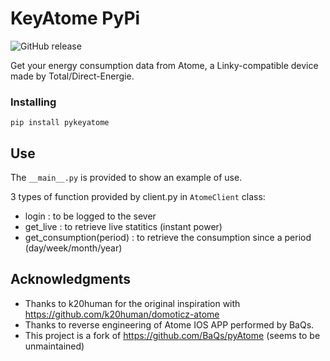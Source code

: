 # KeyAtome PyPi
![GitHub release](https://img.shields.io/github/release/jugla/pyKeyAtome)

Get your energy consumption data from Atome, a Linky-compatible device made by Total/Direct-Energie.

### Installing

```
pip install pykeyatome
```

## Use

The `__main__.py` is provided to show an example of use.

3 types of function provided by client.py in `AtomeClient` class:
- login : to be logged to the sever
- get_live : to retrieve live statitics (instant power)
- get_consumption(period) : to retrieve the consumption since a period (day/week/month/year)


## Acknowledgments

* Thanks to k20human for the original inspiration with https://github.com/k20human/domoticz-atome
* Thanks to reverse engineering of Atome IOS APP performed by BaQs.
* This project is a fork of https://github.com/BaQs/pyAtome (seems to be unmaintained)

